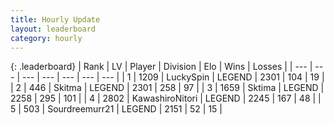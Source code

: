 ```yaml
---
title: Hourly Update
layout: leaderboard
category: hourly
---
```


{: .leaderboard}
| Rank | LV | Player | Division | Elo | Wins | Losses |
| --- | --- | --- | --- | --- | --- | --- |
| <span data-change="0">1</span> | 1209 | <span title="ID: 498412">LuckySpin</span> | LEGEND | <span data-change="0">2301</span> | <span data-change="0">104</span> | <span data-change="0">19</span> |
| <span data-change="0">2</span> | 446 | <span title="ID: 402846">Skitma</span> | LEGEND | <span data-change="0">2301</span> | <span data-change="0">258</span> | <span data-change="0">97</span> |
| <span data-change="1">3</span> | 1659 | <span title="ID: 353063">Sktima</span> | LEGEND | <span data-change="0">2258</span> | <span data-change="0">295</span> | <span data-change="0">101</span> |
| <span data-change="-1">4</span> | 2802 | <span title="ID: 164871">KawashiroNitori</span> | LEGEND | <span data-change="-13">2245</span> | <span data-change="1">167</span> | <span data-change="1">48</span> |
| <span data-change="0">5</span> | 503 | <span title="ID: 633686">Sourdreemurr21</span> | LEGEND | <span data-change="0">2151</span> | <span data-change="0">52</span> | <span data-change="0">15</span> |